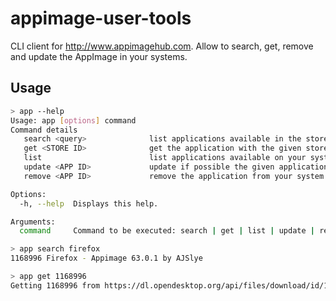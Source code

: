 # appimage-user-tools

CLI client for <http://www.appimagehub.com>. Allow to search, get, remove and update the AppImage in your systems.

## Usage
```bash
> app --help
Usage: app [options] command
Command details
   search <query>              list applications available in the store
   get <STORE ID>              get the application with the given store id
   list                        list applications available on your system
   update <APP ID>             update if possible the given application
   remove <APP ID>             remove the application from your system

Options:
  -h, --help  Displays this help.

Arguments:
  command     Command to be executed: search | get | list | update | remove

> app search firefox
1168996 Firefox - Appimage 63.0.1 by AJSlye

> app get 1168996
Getting 1168996 from https://dl.opendesktop.org/api/files/download/id/1530021194/s/0cb9c26e57f7011261ca000b778cf021/t/1553641278/o/1/Firefox-60.0.glibc2.7-x86_64.AppImage

```
